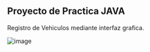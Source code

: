 ## Proyecto de Practica JAVA

Registro de Vehiculos mediante interfaz grafica.

![image](https://github.com/user-attachments/assets/051dc915-65b9-4b1a-8bbf-6ac27e8d6be8)
